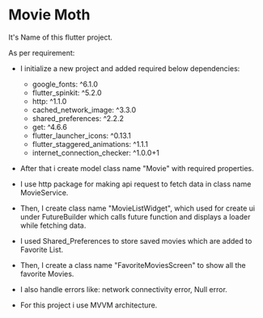 # Movie Moth

It's Name of this flutter project.

As per requirement:

- I initialize a new project and added required below dependencies:
  - google_fonts: ^6.1.0
  - flutter_spinkit: ^5.2.0
  - http: ^1.1.0
  - cached_network_image: ^3.3.0
  - shared_preferences: ^2.2.2
  - get: ^4.6.6
  - flutter_launcher_icons: ^0.13.1
  - flutter_staggered_animations: ^1.1.1
  - internet_connection_checker: ^1.0.0+1
  
- After that i create model class name "Movie" with required properties.
- I use http package for making api request to fetch data in class name MovieService.
- Then, I create class name "MovieListWidget", which used for create ui under FutureBuilder which calls future function and displays a loader while fetching data.
- I used Shared_Preferences to store saved movies which are added to Favorite List.
- Then, I create a class name "FavoriteMoviesScreen" to show all the favorite Movies.
- I also handle errors like: network connectivity error, Null error.
- For this project i use MVVM architecture.
